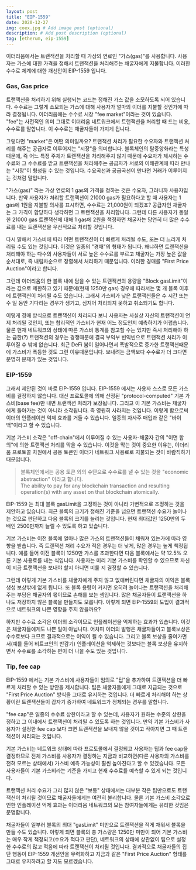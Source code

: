 ```yaml
---
layout: post
title: "EIP-1559"
date: 2020-12-27
img: coex.jpg # Add image post (optional)
description: # Add post description (optional)
tag: [etherum, eip-1559]
---
```


이더리움에서는 트랜잭션을 처리할 때 가상의 연료인 "가스(gas)"를 사용합니다. 사용자는 가스에 대한 가격을 정해서 트랜잭션을 처리해주는 채굴자에게 지불합니다. 이러한 수수료 체계에 대한 개선안이 EIP-1559 입니다.

### Gas, Gas price

트랜잭션을 처리하기 위해 실행되는 코드는 정해진 가스 값을 소모하도록 되어 있습니다. 수수료는 그렇게 소모되는 가스에 대해 사용자가 얼마의 이더를 지불할 것인가에 따라 
결정됩니다. 이더리움에는 수수료 시장 "fee market"이라는 것이 있습니다. "fee"는 사전적인 의미 그대로 이더리움 네트워크에서 트랜잭션을 처리할 때 
드는 비용, 수수료를 말합니다. 이 수수료는 채굴자들이 가지게 됩니다.

그렇다면 "market"은 어떤 의미일까요?  트랜잭션 처리가 필요한 수요자와 트랜잭션 처리를 해주는 공급자로 이루어지는 "시장"을 의미합니다. 
블록체인의 탈중앙화라는 특성때문에, 즉 어느 특정 주체가 트랜잭션을 처리해주지 않기 때문에 수요자가 제시하는 수수료와 그 수수료를 받고 
트랜잭션을 처리해주는 공급자가 서로의 이해관계에 따라 만나는 "시장"이 형성될 수 있는 것입니다. 수요곡선과 공급곡선이 만나면 거래가 이루어지는 것처럼 말입니다.

"가스(gas)" 라는 가상 연료의 1 gas의 가격을 정하는 것은 수요자, 그러니까 사용자입니다. 만약 사용자가 처리할 트랜잭션이 
21000 gas가 필요하다고 할 때 사용자는 1 gas에 1원을 지불할 의사를 표시하면, 수수료는 21,000원이 되겠죠? 공급자인 채굴자는 그 가격이 합당하다 생각하면 
그 트랜잭션을 처리합니다. 그런데 다른 사용자가 동일한 21000 gas 트랜잭션에 대해 1 gas에 2원을 책정하면 채굴자는 
당연히 더 많은 수수료를 내는 트랜잭션을 우선적으로 처리할 것입니다. 

다시 말해서 가스비에 따라 어떤 트랜잭션이 더 빠르게 처리될 수도, 또는 더 느리게 처리될 수도 있는 것입니다. 이것은 일종의 "경매"의 형태가 됩니다. 
왜냐하면 트랜잭션을 처리해야 하는 다수의 사용자들이 서로 높은 수수료를 부르고 채굴자는 가장 높은 값을 순서대로, 즉 내림차순으로 정렬해서 처리하기 
때문입니다. 이러한 경매를 "First Price Auction"이라고 합니다. 

그런데 이더리움의 한 블록 내에 담을 수 있는 트랜잭션의 용량을 "Block gasLimit"이라는 값으로 
제한하고 있기 때문에(현재 1250만 gas) 경우에 따라서는 몇 개 블록 이후에 트랜잭션이 처리될 수도 있습니다. 그래서 가스비가 낮은 트랜잭션들은 
수 시간 또는 수 일 동안 기다리는 경우가 생기고, 심지어 처리되지 못하고 취소되기도 합니다.

이렇게 경매 방식으로 트랜잭션이 처리되다 보니 사용자는 사실상 자신의 트랜잭션이 언제 처리될 것인지, 또는 합리적인 가스비가 현재 어느 정도인지 
예측하기가 어렵습니다. 물론 현재 네트워크의 상태에 따른 가스비 통계를 참고할 수는 있지만 즉시 처리해야 하는 급한(?) 트랜잭션의 경우는 
경쟁때문에 결국 부익부 빈익빈으로 트랜잭션 처리가 이루어질 수 밖에 없습니다. 최근 DeFi 붐이 일어나면서 폭발적으로 증가한 트랜잭션때문에 가스비가 폭등한 것도 그런 이유때문입니다. 보내려는 금액보다 수수료가 더 크다면 분명히 문제가 있는 것입니다.

### EIP-1559

그래서 제안된 것이 바로  EIP-1559 입니다. EIP-1559 에서는 사용자 스스로 모든 가스비를 결정하지 않습니다. 대신 프로토콜에 의해 산정된 "protocol-computed" 기본 가스비(base fee)만 내면 트랜잭션 처리가 보장됩니다. 그리고 이 기본 가스비는 채굴자에게 돌아가는 것이 아니라 소각됩니다. 즉 영원히 사라지는 것입니다. 이렇게 함으로써 
이더의 인플레이션 억제 효과를 거둘 수 있습니다. 일종의 자사주 매입과 같은 "바이백"이라고 할 수 있습니다. 

기본 가스비 소각은 "off-chain"에서 이루어질 수 있는 사용자-채굴자 간의 "이면 합의"에 의한 트랜잭션 처리를 막을 수 있습니다.
이것을 막는 것이 중요한 이유는, 이더리움 프로토콜 차원에서 공용 토큰인 이더가 네트워크 사용료로 지불되는 것이 바람직하기 때문입니다.

> 블록체인에서는 공용 토큰 외의 수단으로 수수료를 낼 수 있는 것을 "economic abstraction" 이라고 합니다.  
The ability to pay for any blockchain transaction and resulting operation(s) with any asset on that blockchain atomically.

EIP-1559 는 최대 블록 gasLimit을 고정하는 것이 아니라 가변적으로 조정하는 것을 제안하고 있습니다. 최근 블록의 크기가 정해진 기준을 넘으면 트랜잭션 수요가 늘어나는 것으로 판단하고 다음 블록의 크기를 늘리는 것입니다. 현재 최대값인 1250만의 두 배인 2500만까지 늘릴 수 있도록 하고 있습니다.

기본 가스비는 이전 블록에 얼마나 많은 가스의 트랜잭션들이 채워져 있는가에 따라 영향을 받습니다. 즉 트랜잭션 처리 수요가 적은 경우는 더 낮게, 많은 경우는 높게 책정됩니다. 
예를 들어 이전 블록이 1250만 가스를 초과한다면 다음 블록에서는 약 12.5% 오른 기본 사용료를 내는 식입니다. 사용자는 미리 기본 가스비를 확인할 수 있으므로 자신이 지금 트랜잭션을 보내야 할지 아니면 미룰 지 결정할 수 있습니다.

그런데 이렇게 기본 가스비를 채굴자에게 주지 않고 없애버린다면 채굴자의 이익은 블록 생성 보상밖에 없게 됩니다. 또 블록 용량이 커지면 오히려 늘어나는 
트랜잭션을 처리해주는 부담은 채굴자의 몫이므로 손해를 보는 셈입니다. 많은 채굴자들이 트랜잭션을 하나도 저장하지 않은 
블록을 만들지도 모릅니다. 이렇게 되면 EIP-1559의 도입이 결과적으로 네트워크의 나쁜 영향을 주지 않을까요?

하지만 수수료 소각은 이더의 소각이므로 인플레이션을 억제하는 효과가 있습니다. 이것은 채굴자들에게도 나쁜 일이 아닙니다. 어차피 이더의 발행은 채굴자들이고 
블록보상은 수수료보다 크므로 결과적으로는 이익이 될 수 있습니다. 그리고 블록 보상을 줄여가면서(예를 들어 비트코인의 반감기) 인플레이션을 억제하는 것보다는 
블록 보상을 유지하면서 수수료를 소각하는 편이 더 나을 수도 있는 것입니다.  

### Tip, fee cap

EIP-1559 에서는 기본 가스비에 사용자들이 임의로 "팁"을 추가하여 트랜잭션을 더 빠르게 처리할 수 있는 방안을 제시합니다.
팁은 채굴자들에게 그대로 지급되는 것으로 "First Price Auction" 방식을 그대로 유지하는 것입니다. 더 빠르게 처리해야 하는 상황이란 트랜잭션들이 
갑자기 증가하여 네트워크가 정체되는 경우를 말합니다. 

"fee cap"은 일종의 수수료 상한이라고 할 수 있는데, 사용자가 원하는 수준의 상한을 정하고 그 이내에서 트랜잭션이 처리될 수 있도록 하는 것입니다. 
만약 기본 가스비가 사용자가 설정한 fee cap 보다 크면 트랜잭션을 보내지 않을 것이고 작아지면 그 때 트랜잭션이 처리되는 것입니다.

기본 가스비는 네트워크 상태에 따라 프로토콜에서 결정되고 사용자는 팁과 fee cap을 결정하므로 전체 가스비를 사용자가 결정하는 지금과 비교하면(다른 사용자의 가스비를 전혀 모르는 상태에서) 가스비 예측 가능성이 훨씬 높아진다고 할 수 있겠습니다. 모든 사용자들이 기본 가스비라는 기준을 가지고 현재 수수료를 예측할 수 있게 되는 것입니다.

트랜잭션 처리 수요가 그리 많지 않은 "보통" 상태에서는 대부분 작은 팁만으로도 트랜잭션이 처리될 것이므로 채굴자들에게는 
여전히 불리합니다. 물론 기본 가스비 소각으로 인한 인플레이션 억제 효과는 이더리움 네트워크의 모든 참여자들에게는 유리한 것임은 분명합니다.

채굴자들이 일부러 블록의 최대 "gasLimit" 미만으로 트랜잭션을 적게 채워서 블록을 만들 수도 있습니다. 이렇게 되면 블록의 총 가스량은 1250만 
미만이 되어 기본 가스비는 매우 작게 책정되고(수요가 적다고 판단), 네트워크의 상태에 상관없이 팁으로 설정한 수수료의 많고 적음에 따라 
트랜잭션이 처리될 것입니다. 결과적으로 채굴자들의 집단 행동이 EIP-1559 개선안을 무력화하고 지금과 같은 "First Price Auction" 형태를 그대로 유지하려고 할 지도 모르겠습니다.
